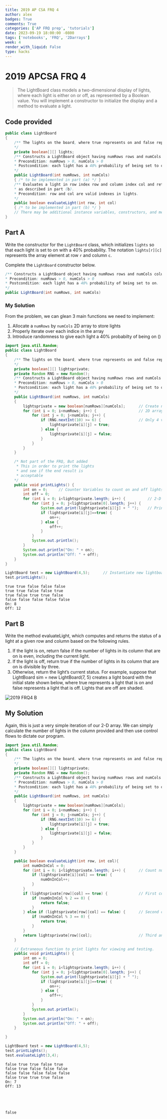 ```yaml
---
title: 2019 AP CSA FRQ 4
author: alex
badges: True
comments: True
categories: ['AP FRQ prep', 'tutorials']
date: 2023-09-19 18:00:00 -0800
tags: ['notebooks', 'FRQ', '2Darrays']
week: 4
render_with_liquid: False
type: hacks
---
```


# 2019 APCSA FRQ 4

> The LightBoard class models a two-dimensional display of lights, where each light is either on or off, as
represented by a Boolean value. You will implement a constructor to initialize the display and a method to
evaluate a light.

## Code provided


```java
public class LightBoard
{
    /** The lights on the board, where true represents on and false represents off.
    */
    private boolean[][] lights;
    /** Constructs a LightBoard object having numRows rows and numCols columns.
    * Precondition: numRows > 0, numCols > 0
    * Postcondition: each light has a 40% probability of being set to on.
    */
    public LightBoard(int numRows, int numCols)
    { /* to be implemented in part (a) */ }
    /** Evaluates a light in row index row and column index col and returns a status
    * as described in part (b).
    * Precondition: row and col are valid indexes in lights.
    */
    public boolean evaluateLight(int row, int col)
    { /* to be implemented in part (b) */ }
    // There may be additional instance variables, constructors, and methods not shown.
} 
```

## Part A
Write the constructor for the `LightBoard` class, which initializes `lights` so that each light is set to
on with a 40% probability. The notation `lights[r][c]` represents the array element at row `r` and
column `c`.

Complete the `LightBoard` constructor below.


```java
/** Constructs a LightBoard object having numRows rows and numCols columns.
* Precondition: numRows > 0, numCols > 0
* Postcondition: each light has a 40% probability of being set to on.
*/
public LightBoard(int numRows, int numCols)
```

### My Solution
From the problem, we can glean 3 main functions we need to implement:  
1. Allocate a `numRows` by `numCols` 2D array to store lights
2. Properly iterate over each indice in the array
3. Introduce randomness to give each light a 40% probabilty of being on ()


```java
import java.util.Random;
public class LightBoard
{
    /** The lights on the board, where true represents on and false represents off.
    */
    private boolean[][] lightsprivate;
    private Random RNG = new Random();
    /** Constructs a LightBoard object having numRows rows and numCols columns.
    * Precondition: numRows > 0, numCols > 0
    * Postcondition: each light has a 40% probability of being set to on.
    */
    public LightBoard(int numRows, int numCols)
    {
        lightsprivate = new boolean[numRows][numCols];      // Create new numRows by numCols array
        for (int i = 0; i<numRows; i++) {                   // 2D array iteration using nested for loop
            for (int j = 0; j<numCols; j++) {
                if (RNG.nextInt(10) >= 6) {                 // Only 4 values satisfy this condition
                    lightsprivate[i][j] = true;
                } else {
                    lightsprivate[i][j] = false;
                }
            }
        }
    }

    /* Not part of the FRQ, But added 
     * This in order to print the lights
     * and see if the end result is 
     * acceptable
    */
    public void printLights() {
        int on = 0;     // Counter Variables to count on and off lights
        int off = 0;
        for (int i = 0; i<lightsprivate.length; i++) {          // 2-D array iteration
            for (int j = 0; j<lightsprivate[0].length; j++) {
                System.out.print(lightsprivate[i][j] + " ");    // Print out each light
                if (lightsprivate[i][j]==true) {
                    on++;
                } else {
                    off++;
                }
            }
            System.out.println();
        }
        System.out.println("On: " + on);
        System.out.println("Off: " + off);
    }
} 

LightBoard test = new LightBoard(4,5);      // Instantiate new lightboard
test.printLights();
```

    true true false false false 
    true true false false true 
    true false true true false 
    false false false false false 
    On: 8
    Off: 12


## Part B
Write the method evaluateLight, which computes and returns the status of a light at a given row and
column based on the following rules.
1. If the light is on, return false if the number of lights in its column that are on is even, including
the current light.
2. If the light is off, return true if the number of lights in its column that are on is divisible by three.
3. Otherwise, return the light’s current status.
For example, suppose that LightBoard sim = new LightBoard(7, 5) creates a light board
with the initial state shown below, where true represents a light that is on and false represents a light
that is off. Lights that are off are shaded. 

![2019 FRQ4 B](/assets/img/2019_FRQ4_B.png)

## My Solution

Again, this is just a very simple iteration of our 2-D array. We can simply calculate the number of lights in the column provided and then use control flows to dictate our program.


```java
import java.util.Random;
public class LightBoard
{
    /** The lights on the board, where true represents on and false represents off.
    */
    private boolean[][] lightsprivate;
    private Random RNG = new Random();
    /** Constructs a LightBoard object having numRows rows and numCols columns.
    * Precondition: numRows > 0, numCols > 0
    * Postcondition: each light has a 40% probability of being set to on.
    */
    public LightBoard(int numRows, int numCols)
    {
        lightsprivate = new boolean[numRows][numCols];
        for (int i = 0; i<numRows; i++) {
            for (int j = 0; j<numCols; j++) {
                if (RNG.nextInt(10) >= 6) {
                    lightsprivate[i][j] = true;
                } else {
                    lightsprivate[i][j] = false;
                }
            }
        }
    }

    public boolean evaluateLight(int row, int col){
        int numOnInCol = 0;
        for (int i = 0; i<lightsprivate.length; i++) {      // Count number of lights in the column
            if (lightsprivate[i][col] == true) {
                numOnInCol++;
            }
        }
        if (lightsprivate[row][col] == true) {              // First conditional, if even then return false if light is true
            if (numOnInCol % 2 == 0) {
                return false;
            }
        } else if (lightsprivate[row][col] == false) {      // Second conditional, if divisible by e then return true if light is true
            if (numOnInCol % 3 == 0) {
                return true;
            }
        }
        return lightsprivate[row][col];                     // Third and fourth conditionals, return default light values.
    }

    // Extraneous function to print lights for viewing and testing.
    public void printLights() {
        int on = 0; 
        int off = 0;
        for (int i = 0; i<lightsprivate.length; i++) {
            for (int j = 0; j<lightsprivate[0].length; j++) {
                System.out.print(lightsprivate[i][j] + " ");
                if (lightsprivate[i][j]==true) {
                    on++;
                } else {
                    off++;
                }
            }
            System.out.println();
        }
        System.out.println("On: " + on);
        System.out.println("Off: " + off);
    }

} 

LightBoard test = new LightBoard(4,5);
test.printLights();
test.evaluateLight(3,4);
```

    false true true false true 
    false true false false false 
    false false false false false 
    false true true true false 
    On: 7
    Off: 13





    false


